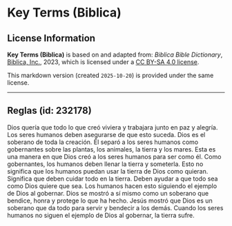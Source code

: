 # Key Terms (Biblica)

## License Information

**Key Terms (Biblica)** is based on and adapted from: _Biblica Bible Dictionary_, [Biblica, Inc.](https://www.biblica.com/), 2023, which is licensed under a [CC BY-SA 4.0 license](https://creativecommons.org/licenses/by-sa/4.0/legalcode.en).

This markdown version (created `2025-10-20`) is provided under the same license.



--------------------------------

## Reglas (id: 232178)

Dios quería que todo lo que creó viviera y trabajara junto en paz y alegría. Los seres humanos deben asegurarse de que esto suceda. Dios es el soberano de toda la creación. Él separó a los seres humanos como gobernantes sobre las plantas, los animales, la tierra y los mares. Esta es una manera en que Dios creó a los seres humanos para ser como él. Como gobernantes, los humanos deben llenar la tierra y someterla. Esto no significa que los humanos puedan usar la tierra de Dios como quieran. Significa que deben cuidar todo en la tierra. Deben ayudar a que todo sea como Dios quiere que sea. Los humanos hacen esto siguiendo el ejemplo de Dios al gobernar. Dios se mostró a sí mismo como un soberano que bendice, honra y protege lo que ha hecho. Jesús mostró que Dios es un soberano que da todo para servir y bendecir a los demás. Cuando los seres humanos no siguen el ejemplo de Dios al gobernar, la tierra sufre.


